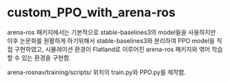 # custom_PPO_with_arena-ros


arena-ros 패키지에서는 기본적으로 stable-baselines3의 model들을 사용하지만 이후 논문화를 원활하게 하기위해서 stable-baselines3와 분리하여 PPO model을 직접 구현하였고, 
시뮬레이션 환경이 Flatland로 이루어진 arena-ros 패키지와 엮어 학습할 수 있는 환경을 구현함.

arena-rosnav/training/scripts/ 위치의 train.py와 PPO.py를 제작함.
